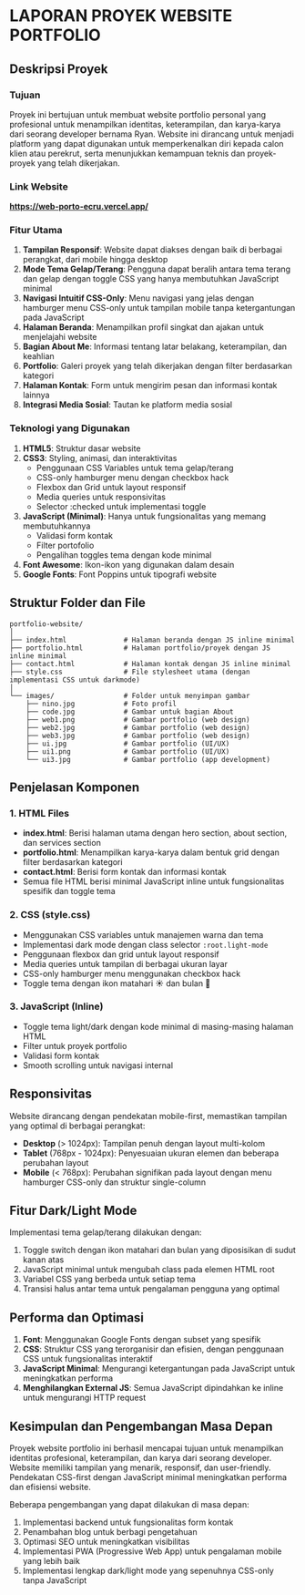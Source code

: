 # LAPORAN PROYEK WEBSITE PORTFOLIO

## Deskripsi Proyek

### Tujuan
Proyek ini bertujuan untuk membuat website portfolio personal yang profesional untuk menampilkan identitas, keterampilan, dan karya-karya dari seorang developer bernama Ryan. Website ini dirancang untuk menjadi platform yang dapat digunakan untuk memperkenalkan diri kepada calon klien atau perekrut, serta menunjukkan kemampuan teknis dan proyek-proyek yang telah dikerjakan.

### Link Website
**https://web-porto-ecru.vercel.app/**

### Fitur Utama
1. **Tampilan Responsif**: Website dapat diakses dengan baik di berbagai perangkat, dari mobile hingga desktop
2. **Mode Tema Gelap/Terang**: Pengguna dapat beralih antara tema terang dan gelap dengan toggle CSS yang hanya membutuhkan JavaScript minimal
3. **Navigasi Intuitif CSS-Only**: Menu navigasi yang jelas dengan hamburger menu CSS-only untuk tampilan mobile tanpa ketergantungan pada JavaScript
4. **Halaman Beranda**: Menampilkan profil singkat dan ajakan untuk menjelajahi website
5. **Bagian About Me**: Informasi tentang latar belakang, keterampilan, dan keahlian
6. **Portfolio**: Galeri proyek yang telah dikerjakan dengan filter berdasarkan kategori
7. **Halaman Kontak**: Form untuk mengirim pesan dan informasi kontak lainnya
8. **Integrasi Media Sosial**: Tautan ke platform media sosial

### Teknologi yang Digunakan
1. **HTML5**: Struktur dasar website
2. **CSS3**: Styling, animasi, dan interaktivitas
   - Penggunaan CSS Variables untuk tema gelap/terang
   - CSS-only hamburger menu dengan checkbox hack
   - Flexbox dan Grid untuk layout responsif
   - Media queries untuk responsivitas
   - Selector :checked untuk implementasi toggle
3. **JavaScript (Minimal)**: Hanya untuk fungsionalitas yang memang membutuhkannya
   - Validasi form kontak
   - Filter portofolio
   - Pengalihan toggles tema dengan kode minimal
4. **Font Awesome**: Ikon-ikon yang digunakan dalam desain
5. **Google Fonts**: Font Poppins untuk tipografi website

## Struktur Folder dan File

```
portfolio-website/
│
├── index.html              # Halaman beranda dengan JS inline minimal
├── portfolio.html          # Halaman portfolio/proyek dengan JS inline minimal
├── contact.html            # Halaman kontak dengan JS inline minimal
├── style.css               # File stylesheet utama (dengan implementasi CSS untuk darkmode)
│
└── images/                 # Folder untuk menyimpan gambar
    ├── nino.jpg            # Foto profil
    ├── code.jpg            # Gambar untuk bagian About
    ├── web1.png            # Gambar portfolio (web design)
    ├── web2.jpg            # Gambar portfolio (web design)
    ├── web3.jpg            # Gambar portfolio (web design)
    ├── ui.jpg              # Gambar portfolio (UI/UX)
    ├── ui1.png             # Gambar portfolio (UI/UX)
    └── ui3.jpg             # Gambar portfolio (app development)
```

## Penjelasan Komponen

### 1. HTML Files
- **index.html**: Berisi halaman utama dengan hero section, about section, dan services section
- **portfolio.html**: Menampilkan karya-karya dalam bentuk grid dengan filter berdasarkan kategori
- **contact.html**: Berisi form kontak dan informasi kontak
- Semua file HTML berisi minimal JavaScript inline untuk fungsionalitas spesifik dan toggle tema

### 2. CSS (style.css)
- Menggunakan CSS variables untuk manajemen warna dan tema
- Implementasi dark mode dengan class selector `:root.light-mode`
- Penggunaan flexbox dan grid untuk layout responsif
- Media queries untuk tampilan di berbagai ukuran layar
- CSS-only hamburger menu menggunakan checkbox hack
- Toggle tema dengan ikon matahari ☀️ dan bulan 🌙

### 3. JavaScript (Inline)
- Toggle tema light/dark dengan kode minimal di masing-masing halaman HTML
- Filter untuk proyek portfolio
- Validasi form kontak
- Smooth scrolling untuk navigasi internal

## Responsivitas

Website dirancang dengan pendekatan mobile-first, memastikan tampilan yang optimal di berbagai perangkat:
- **Desktop** (> 1024px): Tampilan penuh dengan layout multi-kolom
- **Tablet** (768px - 1024px): Penyesuaian ukuran elemen dan beberapa perubahan layout
- **Mobile** (< 768px): Perubahan signifikan pada layout dengan menu hamburger CSS-only dan struktur single-column

## Fitur Dark/Light Mode

Implementasi tema gelap/terang dilakukan dengan:
1. Toggle switch dengan ikon matahari dan bulan yang diposisikan di sudut kanan atas
2. JavaScript minimal untuk mengubah class pada elemen HTML root
3. Variabel CSS yang berbeda untuk setiap tema
4. Transisi halus antar tema untuk pengalaman pengguna yang optimal

## Performa dan Optimasi

1. **Font**: Menggunakan Google Fonts dengan subset yang spesifik
2. **CSS**: Struktur CSS yang terorganisir dan efisien, dengan penggunaan CSS untuk fungsionalitas interaktif
3. **JavaScript Minimal**: Mengurangi ketergantungan pada JavaScript untuk meningkatkan performa
4. **Menghilangkan External JS**: Semua JavaScript dipindahkan ke inline untuk mengurangi HTTP request

## Kesimpulan dan Pengembangan Masa Depan

Proyek website portfolio ini berhasil mencapai tujuan untuk menampilkan identitas profesional, keterampilan, dan karya dari seorang developer. Website memiliki tampilan yang menarik, responsif, dan user-friendly. Pendekatan CSS-first dengan JavaScript minimal meningkatkan performa dan efisiensi website.

Beberapa pengembangan yang dapat dilakukan di masa depan:
1. Implementasi backend untuk fungsionalitas form kontak
2. Penambahan blog untuk berbagi pengetahuan
3. Optimasi SEO untuk meningkatkan visibilitas
4. Implementasi PWA (Progressive Web App) untuk pengalaman mobile yang lebih baik
5. Implementasi lengkap dark/light mode yang sepenuhnya CSS-only tanpa JavaScript
